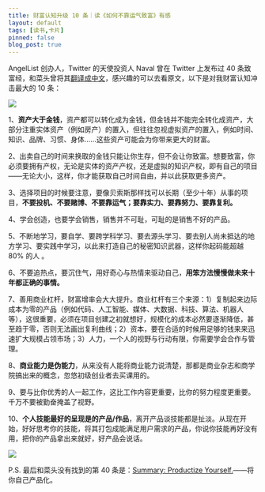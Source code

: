 ```yaml
---
title: 财富认知升级 10 条｜读《如何不靠运气致富》有感
layout: default
tags: [读书,卡片]
pinned: false
blog_post: true
---
```



AngelList 创办人，Twitter 的天使投资人 Naval 曾在 Twitter 上发布过 40 条致富经，和菜头曾将其[翻译成中文](https://mp.weixin.qq.com/s/TfhBCbr8-IoHyPKtB3hTlw)，感兴趣的可以去看原文，以下是对我财富认知冲击最大的 10 条：

![](https://mmbiz.qpic.cn/mmbiz_jpg/HRoY0QT1GiabwicVt4LloZ5tO62dqo4E4FMcFwEhvdFPOPkIfSHhSyHdN86pvIJ1G7ZMBbL42D94qmtbfM6gUs5A/0?wx_fmt=jpeg)
 
1、**资产大于金钱**，资产都可以转化成为金钱，但金钱并不能完全转化成资产，大部分注重实体资产（例如房产）的置入，但往往忽视虚拟资产的置入，例如时间、知识、品牌、习惯、身体……这些资产可能会为你带来更大的财富。

2、出卖自己的时间来换取的金钱只能让你生存，但不会让你致富。想要致富，你必须要拥有产权，无论是实体的资产产权，还是虚拟的知识产权，即有自己的项目——无论大小，这样，你才能获取自己时间自由，并以此获取更多资产。

3、选择项目的时候要注意，要像贝索斯那样找可以长期（至少十年）从事的项目，**不要投机、不要赌博、不要靠运气；要靠实力、要靠努力、要靠复利。**

4、学会创造，也要学会销售，销售并不可耻，可耻的是销售不好的产品。

5、不断地学习，要自学、要跨学科学习、要去源头学习、要去别人尚未抵达的地方学习、要实践中学习，以此来打造自己的秘密知识武器，这样你起码能超越 80% 的人 。

6、不要追热点，要沉住气，用好奇心与热情来驱动自己，**用笨方法慢慢做未来十年都正确的事情。**

7、善用商业杠杆，财富增率会大大提升。商业杠杆有三个来源：1）复制起来边际成本为零的产品（例如代码、人工智能、媒体、大数据、科技、算法、机器人等），这很重要，必须在项目创建之初就想好，规模化的成本必然要逐渐降低，甚至趋于零，否则无法画出复利曲线；2）资本，要在合适的时候用足够的钱来来迅速扩大规模占领市场；3）人力，一个人的视野与行动有限，你需要学会合作与管理。

8、**商业能力是伪能力**，从来没有人能将商业能力说清楚，那都是商业杂志和商学院搞出来的概念，忽悠初级创业者去买课用的。

9、要与比你优秀的人一起工作，这比工作内容更重要，比你的努力程度更重要。千万不要被勤奋掩盖了视野。

10、**个人技能最好的呈现是的产品/作品**，离开产品谈技能都是扯淡。从现在开始，好好思考你的技能，将其打包成能满足用户需求的产品，你说你技能再好没有用，把你的产品拿出来就好，好产品会说话。

![](https://mmbiz.qpic.cn/mmbiz_jpg/HRoY0QT1GiabwicVt4LloZ5tO62dqo4E4FCiaRIvlRNwyaia1lNdITJSIa0BsSuZqiaBIcjNDl984Ea9CKamC8BYvJQ/0?wx_fmt=jpeg)

P.S. 最后和菜头没有找到的第 40 条是：[Summary: Productize Yourself.](https://twitter.com/naval/status/1003356436091400192)——将你自己产品化。